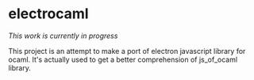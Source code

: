electrocaml
=============

_This work is currently in progress_

This project is an attempt to make a port of electron javascript library
for ocaml. It's actually used to get a better comprehension of js\_of\_ocaml library.


